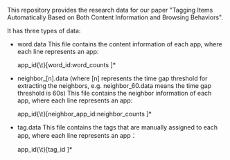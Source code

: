 This repository provides the research data for our paper "Tagging Items Automatically Based on Both Content Information and Browsing Behaviors".

It has three types of data:
- word.data
  This file contains the content information of each app, where each line represents an app:

  app_id{\t}[word_id:word_counts ]*

- neighbor_[n].data (where [n] represents the time gap threshold for extracting the neighbors, e.g. neighbor_60.data means the time gap threshold is 60s)
  This file contains the neighbor information of each app, where each line represents an app:

  app_id{\t}[neighbor_app_id:neighbor_counts ]*

- tag.data
  This file contains the tags that are manually assigned to each app, where each line represents an app：

  app_id{\t}[tag_id ]*
